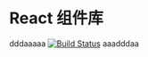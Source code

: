 # React 组件库
dddaaaaa
[![Build Status](https://travis-ci.org/fengzhongye/jzkit.svg?branch=master)](https://travis-ci.org/fengzhongye/jzkit)
aaadddaa
